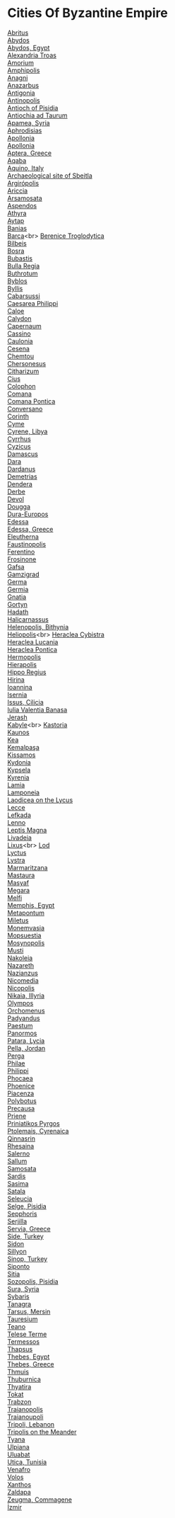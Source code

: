 # Cities Of Byzantine Empire
[Abritus](https://en.wikipedia.org/wiki/Abritus)<br>
[Abydos](https://en.wikipedia.org/wiki/Abydos_(Hellespont))<br>
[Abydos, Egypt](https://en.wikipedia.org/wiki/Abydos,_Egypt)<br>
[Alexandria Troas](https://en.wikipedia.org/wiki/Alexandria_Troas)<br>
[Amorium](https://en.wikipedia.org/wiki/Amorium)<br>
[Amphipolis](https://en.wikipedia.org/wiki/Amphipolis)<br>
[Anagni](https://en.wikipedia.org/wiki/Anagni)<br>
[Anazarbus](https://en.wikipedia.org/wiki/Anazarbus)<br>
[Antigonia](https://en.wikipedia.org/wiki/Antigonia_(Chaonia))<br>
[Antinopolis](https://en.wikipedia.org/wiki/Antinopolis)<br>
[Antioch of Pisidia](https://en.wikipedia.org/wiki/Antioch_of_Pisidia)<br>
[Antiochia ad Taurum](https://en.wikipedia.org/wiki/Antiochia_ad_Taurum)<br>
[Apamea, Syria](https://en.wikipedia.org/wiki/Apamea,_Syria)<br>
[Aphrodisias](https://en.wikipedia.org/wiki/Aphrodisias)<br>
[Apollonia](https://en.wikipedia.org/wiki/Apollonia_(Illyria))<br>
[Apollonia](https://en.wikipedia.org/wiki/Apollonia_(Mygdonia))<br>
[Aptera, Greece](https://en.wikipedia.org/wiki/Aptera,_Greece)<br>
[Aqaba](https://en.wikipedia.org/wiki/Aqaba)<br>
[Aquino, Italy](https://en.wikipedia.org/wiki/Aquino,_Italy)<br>
[Archaeological site of Sbeitla](https://en.wikipedia.org/wiki/Archaeological_site_of_Sbeitla)<br>
[Argirópolis](https://en.wikipedia.org/wiki/Argir%C3%B3polis)<br>
[Ariccia](https://en.wikipedia.org/wiki/Ariccia)<br>
[Arsamosata](https://en.wikipedia.org/wiki/Arsamosata)<br>
[Aspendos](https://en.wikipedia.org/wiki/Aspendos)<br>
[Athyra](https://en.wikipedia.org/wiki/Athyra_(Thrace))<br>
[Aytap](https://en.wikipedia.org/wiki/Aytap)<br>
[Banias](https://en.wikipedia.org/wiki/Banias)<br>
[Barca](https://en.wikipedia.org/wiki/Barca_(ancient_city))<br>
[Berenice Troglodytica](https://en.wikipedia.org/wiki/Berenice_Troglodytica)<br>
[Bilbeis](https://en.wikipedia.org/wiki/Bilbeis)<br>
[Bosra](https://en.wikipedia.org/wiki/Bosra)<br>
[Bubastis](https://en.wikipedia.org/wiki/Bubastis)<br>
[Bulla Regia](https://en.wikipedia.org/wiki/Bulla_Regia)<br>
[Buthrotum](https://en.wikipedia.org/wiki/Buthrotum)<br>
[Byblos](https://en.wikipedia.org/wiki/Byblos)<br>
[Byllis](https://en.wikipedia.org/wiki/Byllis)<br>
[Cabarsussi](https://en.wikipedia.org/wiki/Cabarsussi)<br>
[Caesarea Philippi](https://en.wikipedia.org/wiki/Caesarea_Philippi)<br>
[Caloe](https://en.wikipedia.org/wiki/Caloe)<br>
[Calydon](https://en.wikipedia.org/wiki/Calydon)<br>
[Capernaum](https://en.wikipedia.org/wiki/Capernaum)<br>
[Cassino](https://en.wikipedia.org/wiki/Cassino)<br>
[Caulonia](https://en.wikipedia.org/wiki/Caulonia)<br>
[Cesena](https://en.wikipedia.org/wiki/Cesena)<br>
[Chemtou](https://en.wikipedia.org/wiki/Chemtou)<br>
[Chersonesus](https://en.wikipedia.org/wiki/Chersonesus)<br>
[Citharizum](https://en.wikipedia.org/wiki/Citharizum)<br>
[Cius](https://en.wikipedia.org/wiki/Cius)<br>
[Colophon](https://en.wikipedia.org/wiki/Colophon_(city))<br>
[Comana](https://en.wikipedia.org/wiki/Comana_(Cappadocia))<br>
[Comana Pontica](https://en.wikipedia.org/wiki/Comana_Pontica)<br>
[Conversano](https://en.wikipedia.org/wiki/Conversano)<br>
[Corinth](https://en.wikipedia.org/wiki/Corinth)<br>
[Cyme](https://en.wikipedia.org/wiki/Cyme_(Aeolis))<br>
[Cyrene, Libya](https://en.wikipedia.org/wiki/Cyrene,_Libya)<br>
[Cyrrhus](https://en.wikipedia.org/wiki/Cyrrhus)<br>
[Cyzicus](https://en.wikipedia.org/wiki/Cyzicus)<br>
[Damascus](https://en.wikipedia.org/wiki/Damascus)<br>
[Dara](https://en.wikipedia.org/wiki/Dara_(Mesopotamia))<br>
[Dardanus](https://en.wikipedia.org/wiki/Dardanus_(city))<br>
[Demetrias](https://en.wikipedia.org/wiki/Demetrias)<br>
[Dendera](https://en.wikipedia.org/wiki/Dendera)<br>
[Derbe](https://en.wikipedia.org/wiki/Derbe)<br>
[Devol](https://en.wikipedia.org/wiki/Devol_(Albania))<br>
[Dougga](https://en.wikipedia.org/wiki/Dougga)<br>
[Dura-Europos](https://en.wikipedia.org/wiki/Dura-Europos)<br>
[Edessa](https://en.wikipedia.org/wiki/Edessa)<br>
[Edessa, Greece](https://en.wikipedia.org/wiki/Edessa,_Greece)<br>
[Eleutherna](https://en.wikipedia.org/wiki/Eleutherna)<br>
[Faustinopolis](https://en.wikipedia.org/wiki/Faustinopolis)<br>
[Ferentino](https://en.wikipedia.org/wiki/Ferentino)<br>
[Frosinone](https://en.wikipedia.org/wiki/Frosinone)<br>
[Gafsa](https://en.wikipedia.org/wiki/Gafsa)<br>
[Gamzigrad](https://en.wikipedia.org/wiki/Gamzigrad)<br>
[Germa](https://en.wikipedia.org/wiki/Germa_(Galatia))<br>
[Germia](https://en.wikipedia.org/wiki/Germia)<br>
[Gnatia](https://en.wikipedia.org/wiki/Gnatia)<br>
[Gortyn](https://en.wikipedia.org/wiki/Gortyn)<br>
[Hadath](https://en.wikipedia.org/wiki/Hadath)<br>
[Halicarnassus](https://en.wikipedia.org/wiki/Halicarnassus)<br>
[Helenopolis, Bithynia](https://en.wikipedia.org/wiki/Helenopolis,_Bithynia)<br>
[Heliopolis](https://en.wikipedia.org/wiki/Heliopolis_(ancient_Egypt))<br>
[Heraclea Cybistra](https://en.wikipedia.org/wiki/Heraclea_Cybistra)<br>
[Heraclea Lucania](https://en.wikipedia.org/wiki/Heraclea_Lucania)<br>
[Heraclea Pontica](https://en.wikipedia.org/wiki/Heraclea_Pontica)<br>
[Hermopolis](https://en.wikipedia.org/wiki/Hermopolis)<br>
[Hierapolis](https://en.wikipedia.org/wiki/Hierapolis)<br>
[Hippo Regius](https://en.wikipedia.org/wiki/Hippo_Regius)<br>
[Hirina](https://en.wikipedia.org/wiki/Hirina)<br>
[Ioannina](https://en.wikipedia.org/wiki/Ioannina)<br>
[Isernia](https://en.wikipedia.org/wiki/Isernia)<br>
[Issus, Cilicia](https://en.wikipedia.org/wiki/Issus,_Cilicia)<br>
[Iulia Valentia Banasa](https://en.wikipedia.org/wiki/Iulia_Valentia_Banasa)<br>
[Jerash](https://en.wikipedia.org/wiki/Jerash)<br>
[Kabyle](https://en.wikipedia.org/wiki/Kabyle_(ancient_city))<br>
[Kastoria](https://en.wikipedia.org/wiki/Kastoria)<br>
[Kaunos](https://en.wikipedia.org/wiki/Kaunos)<br>
[Kea](https://en.wikipedia.org/wiki/Kea_(island))<br>
[Kemalpaşa](https://en.wikipedia.org/wiki/Kemalpa%C5%9Fa)<br>
[Kissamos](https://en.wikipedia.org/wiki/Kissamos)<br>
[Kydonia](https://en.wikipedia.org/wiki/Kydonia)<br>
[Kypsela](https://en.wikipedia.org/wiki/Kypsela)<br>
[Kyrenia](https://en.wikipedia.org/wiki/Kyrenia)<br>
[Lamia](https://en.wikipedia.org/wiki/Lamia_(city))<br>
[Lamponeia](https://en.wikipedia.org/wiki/Lamponeia)<br>
[Laodicea on the Lycus](https://en.wikipedia.org/wiki/Laodicea_on_the_Lycus)<br>
[Lecce](https://en.wikipedia.org/wiki/Lecce)<br>
[Lefkada](https://en.wikipedia.org/wiki/Lefkada_(city))<br>
[Lenno](https://en.wikipedia.org/wiki/Lenno)<br>
[Leptis Magna](https://en.wikipedia.org/wiki/Leptis_Magna)<br>
[Livadeia](https://en.wikipedia.org/wiki/Livadeia)<br>
[Lixus](https://en.wikipedia.org/wiki/Lixus_(ancient_city))<br>
[Lod](https://en.wikipedia.org/wiki/Lod)<br>
[Lyctus](https://en.wikipedia.org/wiki/Lyctus)<br>
[Lystra](https://en.wikipedia.org/wiki/Lystra)<br>
[Marmaritzana](https://en.wikipedia.org/wiki/Marmaritzana)<br>
[Mastaura](https://en.wikipedia.org/wiki/Mastaura_(Lycia))<br>
[Masyaf](https://en.wikipedia.org/wiki/Masyaf)<br>
[Megara](https://en.wikipedia.org/wiki/Megara)<br>
[Melfi](https://en.wikipedia.org/wiki/Melfi)<br>
[Memphis, Egypt](https://en.wikipedia.org/wiki/Memphis,_Egypt)<br>
[Metapontum](https://en.wikipedia.org/wiki/Metapontum)<br>
[Miletus](https://en.wikipedia.org/wiki/Miletus)<br>
[Monemvasia](https://en.wikipedia.org/wiki/Monemvasia)<br>
[Mopsuestia](https://en.wikipedia.org/wiki/Mopsuestia)<br>
[Mosynopolis](https://en.wikipedia.org/wiki/Mosynopolis)<br>
[Musti](https://en.wikipedia.org/wiki/Musti_(Tunisia))<br>
[Nakoleia](https://en.wikipedia.org/wiki/Nakoleia)<br>
[Nazareth](https://en.wikipedia.org/wiki/Nazareth)<br>
[Nazianzus](https://en.wikipedia.org/wiki/Nazianzus)<br>
[Nicomedia](https://en.wikipedia.org/wiki/Nicomedia)<br>
[Nicopolis](https://en.wikipedia.org/wiki/Nicopolis)<br>
[Nikaia, Illyria](https://en.wikipedia.org/wiki/Nikaia,_Illyria)<br>
[Olympos](https://en.wikipedia.org/wiki/Olympos_(Lycia))<br>
[Orchomenus](https://en.wikipedia.org/wiki/Orchomenus_(Boeotia))<br>
[Padyandus](https://en.wikipedia.org/wiki/Padyandus)<br>
[Paestum](https://en.wikipedia.org/wiki/Paestum)<br>
[Panormos](https://en.wikipedia.org/wiki/Panormos)<br>
[Patara, Lycia](https://en.wikipedia.org/wiki/Patara,_Lycia)<br>
[Pella, Jordan](https://en.wikipedia.org/wiki/Pella,_Jordan)<br>
[Perga](https://en.wikipedia.org/wiki/Perga)<br>
[Philae](https://en.wikipedia.org/wiki/Philae)<br>
[Philippi](https://en.wikipedia.org/wiki/Philippi)<br>
[Phocaea](https://en.wikipedia.org/wiki/Phocaea)<br>
[Phoenice](https://en.wikipedia.org/wiki/Phoenice)<br>
[Piacenza](https://en.wikipedia.org/wiki/Piacenza)<br>
[Polybotus](https://en.wikipedia.org/wiki/Polybotus)<br>
[Precausa](https://en.wikipedia.org/wiki/Precausa)<br>
[Priene](https://en.wikipedia.org/wiki/Priene)<br>
[Priniatikos Pyrgos](https://en.wikipedia.org/wiki/Priniatikos_Pyrgos)<br>
[Ptolemais, Cyrenaica](https://en.wikipedia.org/wiki/Ptolemais,_Cyrenaica)<br>
[Qinnasrin](https://en.wikipedia.org/wiki/Qinnasrin)<br>
[Rhesaina](https://en.wikipedia.org/wiki/Rhesaina)<br>
[Salerno](https://en.wikipedia.org/wiki/Salerno)<br>
[Sallum](https://en.wikipedia.org/wiki/Sallum)<br>
[Samosata](https://en.wikipedia.org/wiki/Samosata)<br>
[Sardis](https://en.wikipedia.org/wiki/Sardis)<br>
[Sasima](https://en.wikipedia.org/wiki/Sasima)<br>
[Satala](https://en.wikipedia.org/wiki/Satala)<br>
[Seleucia](https://en.wikipedia.org/wiki/Seleucia_(Pamphylia))<br>
[Selge, Pisidia](https://en.wikipedia.org/wiki/Selge,_Pisidia)<br>
[Sepphoris](https://en.wikipedia.org/wiki/Sepphoris)<br>
[Serjilla](https://en.wikipedia.org/wiki/Serjilla)<br>
[Servia, Greece](https://en.wikipedia.org/wiki/Servia,_Greece)<br>
[Side, Turkey](https://en.wikipedia.org/wiki/Side,_Turkey)<br>
[Sidon](https://en.wikipedia.org/wiki/Sidon)<br>
[Sillyon](https://en.wikipedia.org/wiki/Sillyon)<br>
[Sinop, Turkey](https://en.wikipedia.org/wiki/Sinop,_Turkey)<br>
[Siponto](https://en.wikipedia.org/wiki/Siponto)<br>
[Sitia](https://en.wikipedia.org/wiki/Sitia)<br>
[Sozopolis, Pisidia](https://en.wikipedia.org/wiki/Sozopolis,_Pisidia)<br>
[Sura, Syria](https://en.wikipedia.org/wiki/Sura,_Syria)<br>
[Sybaris](https://en.wikipedia.org/wiki/Sybaris)<br>
[Tanagra](https://en.wikipedia.org/wiki/Tanagra)<br>
[Tarsus, Mersin](https://en.wikipedia.org/wiki/Tarsus,_Mersin)<br>
[Tauresium](https://en.wikipedia.org/wiki/Tauresium)<br>
[Teano](https://en.wikipedia.org/wiki/Teano)<br>
[Telese Terme](https://en.wikipedia.org/wiki/Telese_Terme)<br>
[Termessos](https://en.wikipedia.org/wiki/Termessos)<br>
[Thapsus](https://en.wikipedia.org/wiki/Thapsus)<br>
[Thebes, Egypt](https://en.wikipedia.org/wiki/Thebes,_Egypt)<br>
[Thebes, Greece](https://en.wikipedia.org/wiki/Thebes,_Greece)<br>
[Thmuis](https://en.wikipedia.org/wiki/Thmuis)<br>
[Thuburnica](https://en.wikipedia.org/wiki/Thuburnica)<br>
[Thyatira](https://en.wikipedia.org/wiki/Thyatira)<br>
[Tokat](https://en.wikipedia.org/wiki/Tokat)<br>
[Trabzon](https://en.wikipedia.org/wiki/Trabzon)<br>
[Traianopolis](https://en.wikipedia.org/wiki/Traianopolis_(Phrygia))<br>
[Traianoupoli](https://en.wikipedia.org/wiki/Traianoupoli)<br>
[Tripoli, Lebanon](https://en.wikipedia.org/wiki/Tripoli,_Lebanon)<br>
[Tripolis on the Meander](https://en.wikipedia.org/wiki/Tripolis_on_the_Meander)<br>
[Tyana](https://en.wikipedia.org/wiki/Tyana)<br>
[Ulpiana](https://en.wikipedia.org/wiki/Ulpiana)<br>
[Uluabat](https://en.wikipedia.org/wiki/Uluabat)<br>
[Utica, Tunisia](https://en.wikipedia.org/wiki/Utica,_Tunisia)<br>
[Venafro](https://en.wikipedia.org/wiki/Venafro)<br>
[Volos](https://en.wikipedia.org/wiki/Volos)<br>
[Xanthos](https://en.wikipedia.org/wiki/Xanthos)<br>
[Zaldapa](https://en.wikipedia.org/wiki/Zaldapa)<br>
[Zeugma, Commagene](https://en.wikipedia.org/wiki/Zeugma,_Commagene)<br>
[İzmir](https://en.wikipedia.org/wiki/%C4%B0zmir)<br>
